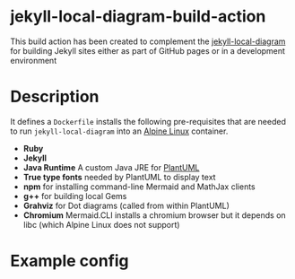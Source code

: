 # jekyll-local-diagram-build-action

This build action has been created to complement the [jekyll-local-diagram](https://github.com/hackinghat/jekyll-local-diagram) for building Jekyll sites either as part of GitHub pages or in a development environment 

# Description 
It defines a `Dockerfile` installs the following pre-requisites that are needed to run `jekyll-local-diagram` into an [Alpine Linux](https://www.alpinelinux.org/) container.

* **Ruby**
* **Jekyll**
* **Java Runtime** A custom Java JRE for [PlantUML](https://www.plantuml.com)
* **True type fonts** needed by PlantUML to display text
* **npm** for installing command-line Mermaid and MathJax clients
* **g++** for building local Gems
* **Grahviz** for Dot diagrams (called from within PlantUML)
* **Chromium** Mermaid.CLI installs a chromium browser but it depends on libc (which Alpine Linux does not support)

# Example config

